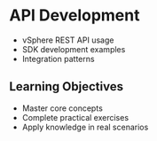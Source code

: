 # API Development
- vSphere REST API usage
- SDK development examples
- Integration patterns

## Learning Objectives
- Master core concepts
- Complete practical exercises
- Apply knowledge in real scenarios
